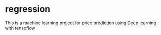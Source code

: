 # regression
This is a machine learning project for price prediction using Deep learning with tensoflow
